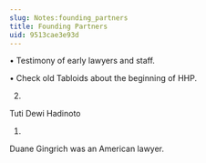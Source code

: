 ```yaml
---
slug: Notes:founding_partners
title: Founding Partners
uid: 9513cae3e93d
---
```


• Testimony of early lawyers and staff.

• Check old Tabloids about the beginning of HHP.

2.
Tuti Dewi Hadinoto

1.
Duane Gingrich
was an American lawyer.